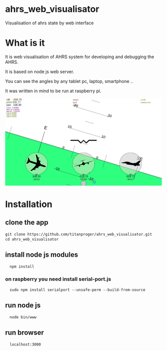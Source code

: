 # ahrs_web_visualisator
Visualisation of ahrs state by web interface



# What is it

It is web visualisation of AHRS system for developing and debugging the AHRS.

It is based on node js web server.

You can see the angles by any tablet pc, laptop, smartphone ..

It was written in mind to be run at raspberry pi.

![alt text](https://github.com/titanproger/ahrs_web_visualisator/blob/master/readme/demo_screen_1.jpg)

# Installation

## clone the app
  ```
  git clone https://github.com/titanproger/ahrs_web_visualisator.git
  cd ahrs_web_visualisator
  ```

## install node js modules
```
  npm install
  ```
  
### on raspberry you need install serial-port.js
```
  sudo npm install serialport --unsafe-perm --build-from-source
  ```

## run node js
```
  node bin/www
```

## run browser

```
  localhost:3000
```
